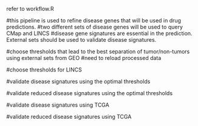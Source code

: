 refer to workflow.R

#this pipeline is used to refine disease genes that will be used in drug predictions.
#two different sets of disease genes will be used to query CMap and LINCS
#disease gene signatures are essential in the prediction. External sets should be used to validate disease signatures.

#choose thresholds that lead to the best separation of tumor/non-tumors using external sets from GEO
#need to reload processed data

#choose thresholds for LINCS 

#validate disease signatures using the optimal thresholds

#validate reduced disease signatures using the optimal thresholds

#validate disease signatures using TCGA 

#validate reduced disease signatures using TCGA


